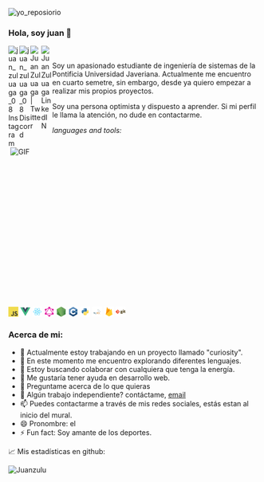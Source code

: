 ![yo_reposiorio](https://github.com/juanzulu/juanzulu/assets/124215942/af397f1c-e1d8-4edd-a7d0-278a782e1e16)

### Hola, soy juan 👋

<a href="https://www.instagram.com/juan_zuluaga_08/">
  <img align="left" alt="juan_zuluaga_08 Instagram" width="22px" src="https://raw.githubusercontent.com/hussainweb/hussainweb/main/icons/instagram.png" />
</a>
<a href="https://discord.com/channels/@me">
  <img align="left" alt="juan_zuluaga_08 Discord" width="22px" src="https://raw.githubusercontent.com/peterthehan/peterthehan/master/assets/discord.svg" />
</a>
<a href="https://twitter.com/junzulu28">
  <img align="left" alt="Juan Zuluaga | Twitter" width="22px" src="https://raw.githubusercontent.com/peterthehan/peterthehan/master/assets/twitter.svg" />
</a>
<a href="https://www.linkedin.com/in/juan-zuluaga-73a60520b/">
  <img align="left" alt="Juan Zuluaga LinkedIN" width="22px" src="https://raw.githubusercontent.com/peterthehan/peterthehan/master/assets/linkedin.svg" />
  
</a>

<br />

Soy un apasionado estudiante de ingeniería de sistemas de la Pontificia Universidad Javeriana. Actualmente me encuentro en cuarto semetre, sin embargo, desde ya quiero empezar a realizar mis propios proyectos.

Soy una persona optimista y dispuesto a aprender. Si mi perfil le llama la atención, no dude en contactarme.

  <img align="right" alt="GIF" src="https://github.com/abhisheknaiidu/abhisheknaiidu/blob/master/code.gif?raw=true" width="500" height="320" />
  
*languages and tools:*  

<code><img height="20" src="https://raw.githubusercontent.com/github/explore/80688e429a7d4ef2fca1e82350fe8e3517d3494d/topics/javascript/javascript.png"></code>
<code><img height="20" src="https://raw.githubusercontent.com/github/explore/80688e429a7d4ef2fca1e82350fe8e3517d3494d/topics/vue/vue.png"></code>
<code><img height="20" src="https://raw.githubusercontent.com/github/explore/80688e429a7d4ef2fca1e82350fe8e3517d3494d/topics/react/react.png"></code>
<code><img height="20" src="https://raw.githubusercontent.com/github/explore/5c058a388828bb5fde0bcafd4bc867b5bb3f26f3/topics/graphql/graphql.png"></code>
<code><img height="20" src="https://raw.githubusercontent.com/github/explore/80688e429a7d4ef2fca1e82350fe8e3517d3494d/topics/nodejs/nodejs.png"></code>
<code><img height="20" src="https://raw.githubusercontent.com/github/explore/80688e429a7d4ef2fca1e82350fe8e3517d3494d/topics/cpp/cpp.png"></code>
<code><img height="20" src="https://raw.githubusercontent.com/github/explore/80688e429a7d4ef2fca1e82350fe8e3517d3494d/topics/python/python.png"></code>
<code><img height="20" src="https://raw.githubusercontent.com/github/explore/80688e429a7d4ef2fca1e82350fe8e3517d3494d/topics/mysql/mysql.png"></code>
<code><img height="20" src="https://raw.githubusercontent.com/github/explore/80688e429a7d4ef2fca1e82350fe8e3517d3494d/topics/firebase/firebase.png"></code>
<code><img height="20" src="https://raw.githubusercontent.com/github/explore/80688e429a7d4ef2fca1e82350fe8e3517d3494d/topics/git/git.png"></code>

### Acerca de mi:
<!--START_SECTION:waka-->

- 🔭 Actualmente estoy trabajando en un proyecto llamado "curiosity".
- 🌱 En este momento me encuentro explorando diferentes lenguajes.
- 👊 Estoy buscando colaborar con cualquiera que tenga la energía.
- 🤔 Me gustaría tener ayuda en desarrollo web.
- 💬 Preguntame acerca de lo que quieras
- 💼 Algún trabajo independiente? contáctame, [email](mailto:junzulu28@gmail.com)
- 📫 Puedes contactarme a través de mis redes sociales, estás estan al inicio del mural.
- 😄 Pronombre: el
- ⚡ Fun fact: Soy amante de los deportes.

<!--END_SECTION:waka-->

📈 Mis estadísticas en github:

<p align="left"> <img src="https://github-readme-stats.vercel.app/api?username=juanzulu&show_icons=true&theme=gotham" alt="Juanzulu" />


